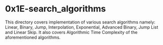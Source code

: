 # 0x1E-search_algorithms
This directory covers implementation of various search algorithms namely: Linear, Binary, Jump, Interpolation, Exponential, Advanced Binary, Jump List and Linear Skip. It also covers Algorithmic Time Complexity of the aforementioned algorithms.
